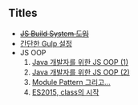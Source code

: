 ## Titles
* <del>[JS Build System 도입](js-build-system-selection/js-build-system-selection.md)</del>
* [간단한 Gulp 설정](simple-gulp-setting/simple-gulp-setting.md)
* JS OOP
	1. [Java 개발자를 위한 JS OOP (1)](oop-in-js/01_java_to_js.md)
	2. [Java 개발자를 위한 JS OOP (2)](oop-in-js/02_java_to_js.md) 
	3. [Module Pattern 그리고...](oop-in-js/03_module_pattern_and_....md) 
	4. [ES2015, class의 시작](oop-in-js/04_ES2015_and_class.md)